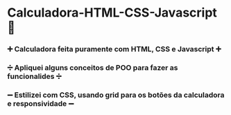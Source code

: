 # Calculadora-HTML-CSS-Javascript 🍁
### ➕ Calculadora feita puramente com HTML, CSS e Javascript ➕
### ➗ Apliquei alguns conceitos de POO para fazer as funcionalides ➗
### ➖ Estilizei com CSS, usando grid para os botões da calculadora e responsividade ➖
